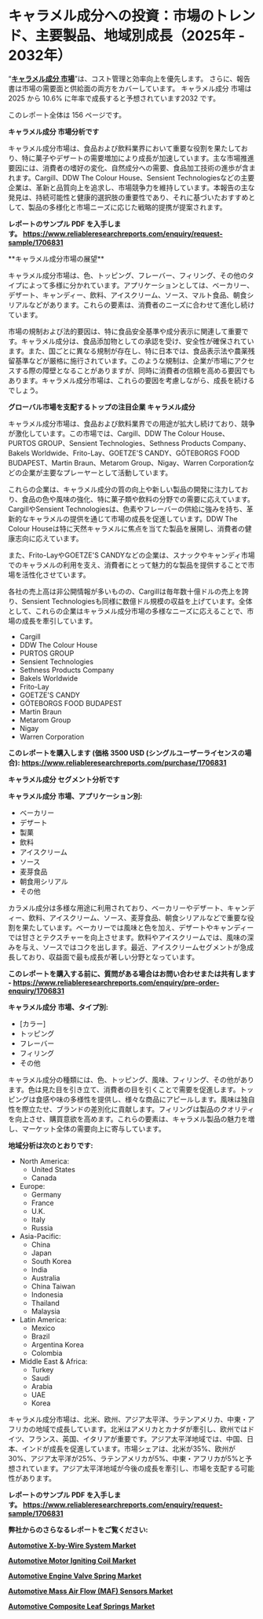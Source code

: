 <p><h1>キャラメル成分への投資：市場のトレンド、主要製品、地域別成長（2025年 - 2032年）</h1></p><p>&ldquo;<strong><a href="https://www.reliableresearchreports.com/caramel-ingredient-r1706831?utm_campaign=107&utm_medium=9&utm_source=Github&utm_content=ia&utm_term=31032025&utm_id=caramel-ingredient">キャラメル成分 市場</a></strong>&rdquo;は、コスト管理と効率向上を優先します。 さらに、報告書は市場の需要面と供給面の両方をカバーしています。 キャラメル成分 市場は 2025 から 10.6% に年率で成長すると予想されています2032 です。</p>
<p>このレポート全体は 156 ページです。</p>
<p><strong>キャラメル成分 市場分析です</strong></p>
<p><p>キャラメル成分市場は、食品および飲料業界において重要な役割を果たしており、特に菓子やデザートの需要増加により成長が加速しています。主な市場推進要因には、消費者の嗜好の変化、自然成分への需要、食品加工技術の進歩が含まれます。Cargill、DDW The Colour House、Sensient Technologiesなどの主要企業は、革新と品質向上を追求し、市場競争力を維持しています。本報告の主な発見は、持続可能性と健康的選択肢の重要性であり、それに基づいたおすすめとして、製品の多様化と市場ニーズに応じた戦略的提携が提案されます。</p></p>
<p><strong>レポートのサンプル PDF を入手します。&nbsp;<a href="https://www.reliableresearchreports.com/enquiry/request-sample/1706831?utm_campaign=107&utm_medium=9&utm_source=Github&utm_content=ia&utm_term=31032025&utm_id=caramel-ingredient">https://www.reliableresearchreports.com/enquiry/request-sample/1706831</a></strong></p>
<p><p>**キャラメル成分市場の展望**</p><p>キャラメル成分市場は、色、トッピング、フレーバー、フィリング、その他のタイプによって多様に分かれています。アプリケーションとしては、ベーカリー、デザート、キャンディー、飲料、アイスクリーム、ソース、マルト食品、朝食シリアルなどがあります。これらの要素は、消費者のニーズに合わせて進化し続けています。</p><p>市場の規制および法的要因は、特に食品安全基準や成分表示に関連して重要です。キャラメル成分は、食品添加物としての承認を受け、安全性が確保されています。また、国ごとに異なる規制が存在し、特に日本では、食品表示法や農薬残留基準などが厳格に施行されています。このような規制は、企業が市場にアクセスする際の障壁となることがありますが、同時に消費者の信頼を高める要因でもあります。キャラメル成分市場は、これらの要因を考慮しながら、成長を続けるでしょう。</p></p>
<p><strong>グローバル市場を支配するトップの注目企業 キャラメル成分</strong></p>
<p><p>キャラメル成分市場は、食品および飲料業界での用途が拡大し続けており、競争が激化しています。この市場では、Cargill、DDW The Colour House、PURTOS GROUP、Sensient Technologies、Sethness Products Company、Bakels Worldwide、Frito-Lay、GOETZE'S CANDY、GÖTEBORGS FOOD BUDAPEST、Martin Braun、Metarom Group、Nigay、Warren Corporationなどの企業が主要なプレーヤーとして活動しています。</p><p>これらの企業は、キャラメル成分の質の向上や新しい製品の開発に注力しており、食品の色や風味の強化、特に菓子類や飲料の分野での需要に応えています。CargillやSensient Technologiesは、色素やフレーバーの供給に強みを持ち、革新的なキャラメルの提供を通じて市場の成長を促進しています。DDW The Colour Houseは特に天然キャラメルに焦点を当てた製品を展開し、消費者の健康志向に応えています。</p><p>また、Frito-LayやGOETZE'S CANDYなどの企業は、スナックやキャンディ市場でのキャラメルの利用を支え、消費者にとって魅力的な製品を提供することで市場を活性化させています。</p><p>各社の売上高は非公開情報が多いものの、Cargillは毎年数十億ドルの売上を誇り、Sensient Technologiesも同様に数億ドル規模の収益を上げています。全体として、これらの企業はキャラメル成分市場の多様なニーズに応えることで、市場の成長を牽引しています。</p></p>
<p><ul><li>Cargill</li><li>DDW The Colour House</li><li>PURTOS GROUP</li><li>Sensient Technologies</li><li>Sethness Products Company</li><li>Bakels Worldwide</li><li>Frito-Lay</li><li>GOETZE'S CANDY</li><li>GÖTEBORGS FOOD BUDAPEST</li><li>Martin Braun</li><li>Metarom Group</li><li>Nigay</li><li>Warren Corporation</li></ul></p>
<p><strong>このレポートを購入します (価格 3500 USD (シングルユーザーライセンスの場合):&nbsp;<a href="https://www.reliableresearchreports.com/purchase/1706831?utm_campaign=107&utm_medium=9&utm_source=Github&utm_content=ia&utm_term=31032025&utm_id=caramel-ingredient">https://www.reliableresearchreports.com/purchase/1706831</a></strong></p>
<p><strong>キャラメル成分 セグメント分析です</strong></p>
<p><strong>キャラメル成分 市場、アプリケーション別:</strong></p>
<p><ul><li>ベーカリー</li><li>デザート</li><li>製菓</li><li>飲料</li><li>アイスクリーム</li><li>ソース</li><li>麦芽食品</li><li>朝食用シリアル</li><li>その他</li></ul></p>
<p><p>カラメル成分は多様な用途に利用されており、ベーカリーやデザート、キャンディー、飲料、アイスクリーム、ソース、麦芽食品、朝食シリアルなどで重要な役割を果たしています。ベーカリーでは風味と色を加え、デザートやキャンディーでは甘さとテクスチャーを向上させます。飲料やアイスクリームでは、風味の深みを与え、ソースではコクを出します。最近、アイスクリームセグメントが急成長しており、収益面で最も成長が著しい分野となっています。</p></p>
<p><strong>このレポートを購入する前に、質問がある場合はお問い合わせまたは共有します - <a href="https://www.reliableresearchreports.com/enquiry/pre-order-enquiry/1706831?utm_campaign=107&utm_medium=9&utm_source=Github&utm_content=ia&utm_term=31032025&utm_id=caramel-ingredient">https://www.reliableresearchreports.com/enquiry/pre-order-enquiry/1706831</a></strong></p>
<p><strong>キャラメル成分 市場、タイプ別:</strong></p>
<p><ul><li>[カラー]</li><li>トッピング</li><li>フレーバー</li><li>フィリング</li><li>その他</li></ul></p>
<p><p>キャラメル成分の種類には、色、トッピング、風味、フィリング、その他があります。色は見た目を引き立て、消費者の目を引くことで需要を促進します。トッピングは食感や味の多様性を提供し、様々な商品にアピールします。風味は独自性を際立たせ、ブランドの差別化に貢献します。フィリングは製品のクオリティを向上させ、購買意欲を高めます。これらの要素は、キャラメル製品の魅力を増し、マーケット全体の需要向上に寄与しています。</p></p>
<p><strong>地域分析は次のとおりです:</strong></p>
<p><ul>
    <li>
        North America:
        <ul>
            <li>United States</li>
            <li>Canada</li>
        </ul>
    </li>
    <li>
        Europe:
        <ul>
            <li>Germany</li>
            <li>France</li>
            <li>U.K.</li>
            <li>Italy</li>
            <li>Russia</li>
        </ul>
    </li>
    <li>
        Asia-Pacific:
        <ul>
            <li>China</li>
            <li>Japan</li>
            <li>South Korea</li>
            <li>India</li>
            <li>Australia</li>
            <li>China Taiwan</li>
            <li>Indonesia</li>
            <li>Thailand</li>
            <li>Malaysia</li>
        </ul>
    </li>
    <li>
        Latin America:
        <ul>
            <li>Mexico</li>
            <li>Brazil</li>
            <li>Argentina Korea</li>
            <li>Colombia</li>
        </ul>
    </li>
    <li>
        Middle East & Africa:
        <ul>
            <li>Turkey</li>
            <li>Saudi</li>
            <li>Arabia</li>
            <li>UAE</li>
            <li>Korea</li>
        </ul>
    </li>
    </ul></p>
<p><p>キャラメル成分市場は、北米、欧州、アジア太平洋、ラテンアメリカ、中東・アフリカの地域で成長しています。北米はアメリカとカナダが牽引し、欧州ではドイツ、フランス、英国、イタリアが重要です。アジア太平洋地域では、中国、日本、インドが成長を促進しています。市場シェアは、北米が35%、欧州が30%、アジア太平洋が25%、ラテンアメリカが5%、中東・アフリカが5%と予想されています。アジア太平洋地域が今後の成長を牽引し、市場を支配する可能性があります。</p></p>
<p><strong>レポートのサンプル PDF を入手します。&nbsp;<a href="https://www.reliableresearchreports.com/enquiry/request-sample/1706831?utm_campaign=107&utm_medium=9&utm_source=Github&utm_content=ia&utm_term=31032025&utm_id=caramel-ingredient">https://www.reliableresearchreports.com/enquiry/request-sample/1706831</a></strong></p>
<p><strong></strong></p>
<p><strong></strong></p>
<p><strong></strong></p>
<p><strong></strong></p>
<p><strong>弊社からのさらなるレポートをご覧ください:</strong></p>
<p><strong><p><a href="https://github.com/jugutstam/Market-Research-Report-List-1/blob/main/automotive-x-by-wire-system-market.md?utm_campaign=107&utm_medium=9&utm_source=Github&utm_content=ia&utm_term=31032025&utm_id=caramel-ingredient">Automotive X-by-Wire System Market</a></p><p><a href="https://github.com/reahmmunises/Market-Research-Report-List-1/blob/main/automotive-motor-igniting-coil-market.md?utm_campaign=107&utm_medium=9&utm_source=Github&utm_content=ia&utm_term=31032025&utm_id=caramel-ingredient">Automotive Motor Igniting Coil Market</a></p><p><a href="https://github.com/pilukypalis/Market-Research-Report-List-1/blob/main/automotive-engine-valve-spring-market.md?utm_campaign=107&utm_medium=9&utm_source=Github&utm_content=ia&utm_term=31032025&utm_id=caramel-ingredient">Automotive Engine Valve Spring Market</a></p><p><a href="https://github.com/latzerelfigo48/Market-Research-Report-List-1/blob/main/automotive-mass-air-flow-maf-sensors-market.md?utm_campaign=107&utm_medium=9&utm_source=Github&utm_content=ia&utm_term=31032025&utm_id=caramel-ingredient">Automotive Mass Air Flow (MAF) Sensors Market</a></p><p><a href="https://github.com/moratronak3q/Market-Research-Report-List-1/blob/main/automotive-composite-leaf-springs-market.md?utm_campaign=107&utm_medium=9&utm_source=Github&utm_content=ia&utm_term=31032025&utm_id=caramel-ingredient">Automotive Composite Leaf Springs Market</a></p></strong></p>